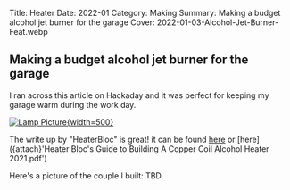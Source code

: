 Title: Heater 
Date: 2022-01
Category: Making
Summary: Making a budget alcohol jet burner for the garage 
Cover: 2022-01-03-Alcohol-Jet-Burner-Feat.webp 

## Making a budget alcohol jet burner for the garage 

I ran across this article on Hackaday and it was perfect for keeping my garage warm during the work day. 

[![Lamp Picture]({attach}2022-01-03-Alcohol-Jet-Burner-Feat.webp "Lamp Pic"){width=500}](https://hackaday.com/2022/01/06/7-tent-heater-provides-comfort-on-a-budget) 

The write up by "HeaterBloc" is great! it can be found [here](https://drive.google.com/file/d/1N-q3Zu6jngpSJdXUoSkWl4YKb26RCvAV) or [here]({attach}'Heater Bloc's Guide to Building A Copper Coil Alcohol Heater 2021.pdf')

Here's a picture of the couple I built: TBD 

